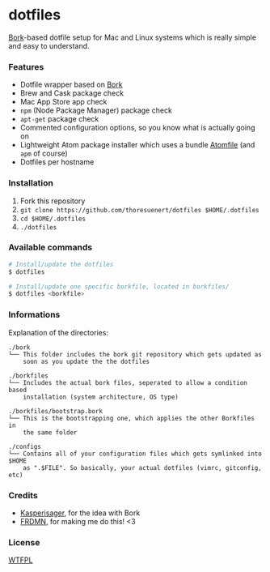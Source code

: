 dotfiles
========

[Bork](https://github.com/mattly/bork)-based dotfile setup for Mac and Linux systems which is really simple and easy to understand.

### Features

* Dotfile wrapper based on [Bork](https://github.com/mattly/bork)
* Brew and Cask package check
* Mac App Store app check
* `npm` (Node Package Manager) package check
* `apt-get` package check
* Commented configuration options, so you know what is actually going on
* Lightweight Atom package installer which uses a bundle [Atomfile](opt/Atomfile) (and `apm` of course)
* Dotfiles per hostname

### Installation

1. Fork this repository
2. `git clone https://github.com/thoresuenert/dotfiles $HOME/.dotfiles`
3. `cd $HOME/.dotfiles`
4. `./dotfiles`

### Available commands

```sh
# Install/update the dotfiles
$ dotfiles

# Install/update one specific borkfile, located in borkfiles/
$ dotfiles <borkfile>
```

### Informations

Explanation of the directories:

```
./bork
└── This folder includes the bork git repository which gets updated as
    soon as you update the the dotfiles

./borkfiles
└── Includes the actual bork files, seperated to allow a condition based
    installation (system architecture, OS type)

./borkfiles/bootstrap.bork
└── This is the bootstrapping one, which applies the other Borkfiles in
    the same folder

./configs
└── Contains all of your configuration files which gets symlinked into $HOME
    as ".$FILE". So basically, your actual dotfiles (vimrc, gitconfig, etc)
```

### Credits

* [Kasperisager](https://github.com/kasperisager), for the idea with Bork
* [FRDMN](https://github.com/frdmn), for making me do this! <3

### License

[WTFPL](LICENSE)
